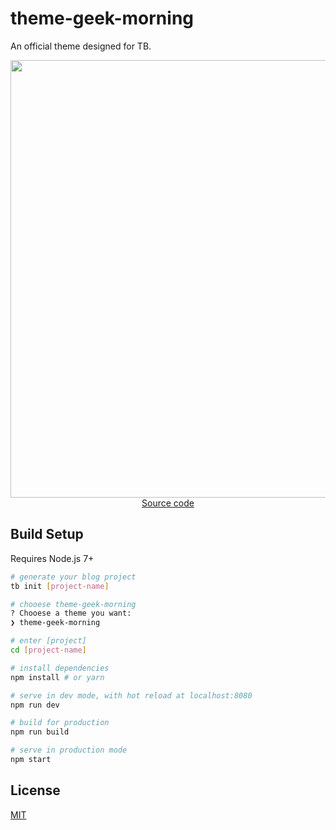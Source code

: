 # theme-geek-morning

An official theme designed for TB.

<p align="center">
  <a href="https://github.com/TB-blog/theme-geek-morning" target="_blank">
    <img src="http://ojiq40lzd.bkt.clouddn.com/屏幕快照 2018-05-14 下午2.47.23.png" width="700px">
    <br>
    Source code
  </a>
</p>

## Build Setup

Requires Node.js 7+

```bash
# generate your blog project
tb init [project-name]

# chooese theme-geek-morning
? Chooese a theme you want:
❯ theme-geek-morning

# enter [project]
cd [project-name]

# install dependencies
npm install # or yarn

# serve in dev mode, with hot reload at localhost:8080
npm run dev

# build for production
npm run build

# serve in production mode
npm start
```

## License

[MIT](LICENSE)
